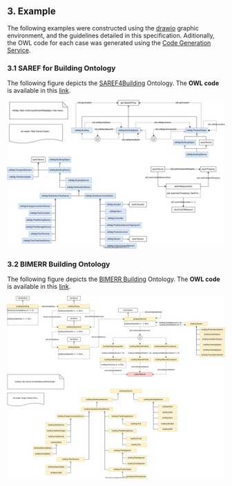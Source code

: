 ## 3. Example

The following examples were constructed using the <a href="https://www.draw.io/">drawio</a> graphic environment, and the guidelines detailed in this specification. Aditionally, the OWL code for each case was generated using the <a href="">Code Generation Service</a>.

### 3.1 SAREF for Building Ontology
The following figure depicts the <a href="https://ontoology.linkeddata.es/publish/saref4bldg/index-en.html#https://w3id.org/def/saref4bldg#PhysicalObject">SAREF4Building</a> Ontology. The <b>OWL code</b> is available in this <a href="resources/s4bldg.ttl">link</a>.

![SAREF4Building Example](images/saref4building.svg "SAREF4Building Example")


### 3.2 BIMERR Building Ontology
The following figure depicts the <a href="https://bimerr.iot.linkeddata.es/def/building/">BIMERR Building</a> Ontology. The <b>OWL code</b> is available in this <a href="resources/building.ttl">link</a>.

![BIMERR Building Example](images/bimerr_building.svg "BIMERR Building Example")